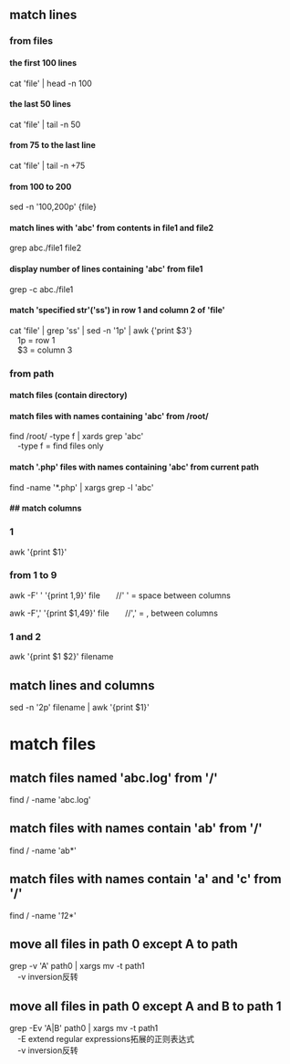 ## match lines
### from files
#### the first 100 lines
cat 'file' | head -n 100  
#### the last 50 lines
cat 'file' | tail -n 50  
#### from 75 to the last line
cat 'file' | tail -n +75  
#### from 100 to 200
sed -n '100,200p' {file}  
#### match lines with 'abc' from contents in file1 and file2
grep abc./file1 file2  
#### display number of lines containing 'abc' from file1
grep -c abc./file1 
#### match 'specified str'('ss') in row 1 and column 2 of 'file'
cat 'file' | grep 'ss' | sed -n '1p' | awk {'print $3'}  
&emsp;1p = row 1  
&emsp;$3 = column 3  
### from path
#### match files (contain directory) 
#### match files with names containing 'abc' from /root/
find /root/ -type f | xards grep 'abc'  
&emsp;-type f = find files only  
#### match '.php' files with names containing 'abc' from current path
find -name '*.php' | xargs grep -l 'abc'
#### ## match columns
### 1
awk '{print $1}'  
### from 1 to 9 
awk -F' ' '{print $1,$9}' file&emsp;&emsp;//' ' = space between columns  
  
awk -F',' '{print $1,49}' file&emsp;&emsp;//',' = , between columns  
### 1 and 2
awk '{print $1 $2}' filename  
## match lines and columns
sed -n '2p' filename | awk '{print $1}'  
# match files
## match files named 'abc.log' from '/'
find / -name 'abc.log'  
## match files with names contain 'ab' from '/'
find / -name 'ab*'  
## match files with names contain 'a' and 'c' from '/'
find / -name '*1*2*' 
## move all files in path 0 except A to path 
grep -v 'A' path0 | xargs mv -t path1  
&emsp;-v inversion反转  
## move all files in path 0 except A and B to path 1
grep -Ev 'A|B' path0 | xargs mv -t path1  
&emsp;-E extend regular expressions拓展的正则表达式  
&emsp;-v inversion反转  

